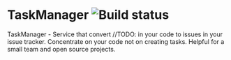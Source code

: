 # TaskManager ![Build status](https://ci.appveyor.com/api/projects/status/10v1yxj93ey0j37x?svg=true)

TaskManager - Service that convert //TODO: in your code to issues in your issue tracker. Concentrate on your code not on creating tasks. Helpful for a small team and open source projects.

